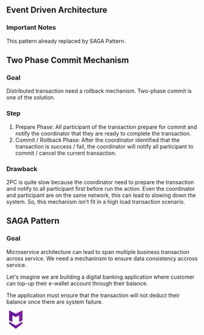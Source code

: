 ## Event Driven Architecture
### Important Notes
This pattern already replaced by SAGA Pattern.


## Two Phase Commit Mechanism
### Goal
Distributed transaction need a rollback mechanism.
Two-phase commit is one of the solution.
### Step
1. Prepare Phase: All participant of the transaction prepare for commit and notify the coordinator that they are ready to complete the transaction.
2. Commit / Rollback Phase: After the coordinator identified that the transaction is success / fail, 
the coordinator will notify all participant to commit / cancel the current transaction.
### Drawback
2PC is quite slow because the coordinator need to prepare the transaction and notify to all participant first
before run the action. Even the coordinator and participant are on the same network, this can lead to slowing down the system.
So, this mechanism isn't fit in a high load transaction scenario.


## SAGA Pattern
### Goal
Microservice architecture can lead to span multiple business transaction across service.
We need a mechaninsm to ensure data consistency accross service.

Let's imagine we are building a digital banking application where customer can top-up their e-wallet 
account through their balance.

The application must ensure that the transaction will not deduct their balance once there are system failure.

![alt text](https://github.com/adam-p/markdown-here/raw/master/src/common/images/icon48.png)
